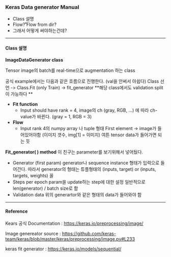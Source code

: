 ### Keras Data generator Manual

- Class 설명
- Flow?̊̈ Flow from dir?
- 그래서 어떻게 써야하는건데?



---

#### Class 설명

**ImageDataGenerator class**

Tensor image의 batch를 real-time으로 augmentation 하는 class

공식 example에서는 다음과 같은 흐름으로 진행한다. (val을 안써서 아쉽다)
Class 선언 -> Class.Fit (only Train) -> fit_generator 
**해당 class에서도 validation split이 가능하다 **

- **Fit function**
  - Input
    should have rank = 4, image의 ch (gray, RGB, ...) 에 따라 ch-value가 바뀐다. (gray = 1, RGB = 3)
- **Flow**
  - Input
    rank 4의 numpy array 나 tuple 형태
    First element -> image가 들어있어야함 (이미지 갯수, img[1] = 이미지)
    여튼 tensor data가 들어가면 되는 듯

**Fit_generator( ) method**
이 친구는 parameter를 보기위해서 넣어뒀다.

- Generator (first param)
  generator나 sequence instance 형태가 입력으로 들어간다.
  따라서 generator의 형태는 튜플형태의  (inputs, target) or (inputs,  targets, weights) 꼴
- Steps per epoch
  param을 update하는 step에 대한 설정 
  일반적으로 len(generator) / batch size로 함
- Validation data
  위의 generartor와 같은 형태의 data가 들어와야 함



---

#### Reference

Kears 공식 Documentation : https://keras.io/preprocessing/image/ 

Image genereator source : https://github.com/keras-team/keras/blob/master/keras/preprocessing/image.py#L233

keras fit generator : https://keras.io/models/sequential/

